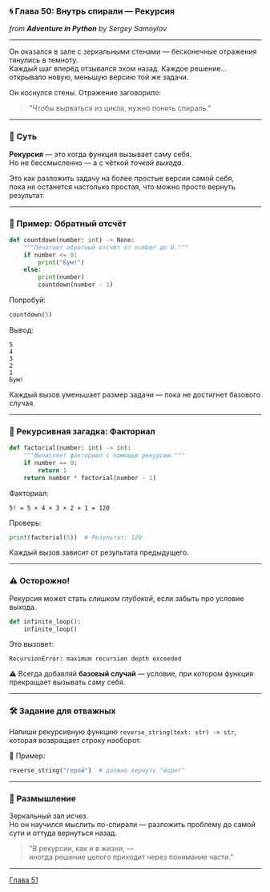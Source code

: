 ### 🌀 Глава 50: Внутрь спирали — Рекурсия  
*from **Adventure in Python** by Sergey Samoylov*

---

Он оказался в зале с зеркальными стенами — бесконечные отражения тянулись в темноту.  
Каждый шаг вперёд отзывался эхом назад. Каждое решение... открывало новую, меньшую версию той же задачи.

Он коснулся стены. Отражение заговорило:

> "Чтобы вырваться из цикла, нужно понять спираль."

---

### 🧠 Суть

**Рекурсия** — это когда функция вызывает саму себя.  
Но не бессмысленно — а с чёткой *точкой выхода*.

Это как разложить задачу на более простые версии самой себя,  
пока не останется настолько простая, что можно просто вернуть результат.

---

### 🧪 Пример: Обратный отсчёт

```python
def countdown(number: int) -> None:
    """Печатает обратный отсчёт от number до 0."""
    if number <= 0:
        print("Бум!")
    else:
        print(number)
        countdown(number - 1)
```

Попробуй:

```python
countdown(5)
```

Вывод:

```
5
4
3
2
1
Бум!
```

Каждый вызов уменьшает размер задачи — пока не достигнет базового случая.

---

### 🧩 Рекурсивная загадка: Факториал

```python
def factorial(number: int) -> int:
    """Вычисляет факториал с помощью рекурсии."""
    if number == 0:
        return 1
    return number * factorial(number - 1)
```

Факториал:

```text
5! = 5 × 4 × 3 × 2 × 1 = 120
```

Проверь:

```python
print(factorial(5))  # Результат: 120
```

Каждый вызов зависит от результата предыдущего.

---

### ⚠️ Осторожно!

Рекурсия может стать *слишком глубокой*, если забыть про условие выхода.

```python
def infinite_loop():
    infinite_loop()
```

Это вызовет:

```text
RecursionError: maximum recursion depth exceeded
```

⚠️ Всегда добавляй **базовый случай** — условие, при котором функция прекращает вызывать саму себя.

---

### 🛠 Задание для отважных

Напиши рекурсивную функцию `reverse_string(text: str) -> str`,  
которая возвращает строку наоборот.

📌 Пример:

```python
reverse_string("герой")  # должно вернуть "йорег"
```

---

### 💬 Размышление

Зеркальный зал исчез.  
Но он научился мыслить по-спирали — разложить проблему до самой сути и оттуда вернуться назад.

> "В рекурсии, как и в жизни, —  
> иногда решение целого приходит через понимание части."

---

[Глава 51](Chapter_51.md)
